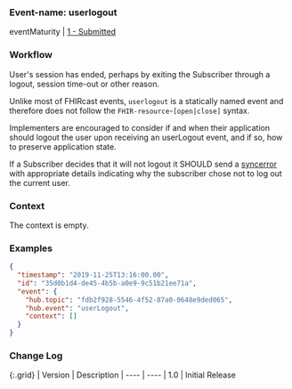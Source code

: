 ### Event-name: userlogout

eventMaturity | [1 - Submitted](3-1-2-eventmaturitymodel.html)

### Workflow

User's session has ended, perhaps by exiting the Subscriber through a logout, session time-out or other reason. 

Unlike most of FHIRcast events, `userlogout` is a statically named event and therefore does not follow the `FHIR-resource`-`[open|close]` syntax.

Implementers are encouraged to consider if and when their application should logout the user upon receiving an userLogout event, and if so, how to preserve application state.

If a Subscriber decides that it will not logout it SHOULD send a [syncerror](3-2-1-syncerror.html) with appropriate details indicating why the subscriber chose not to log out the current user. 

### Context

The context is empty.

### Examples

```json
{
  "timestamp": "2019-11-25T13:16:00.00",
  "id": "35d0b1d4-de45-4b5b-a0e9-9c51b21ee71a",
  "event": {
    "hub.topic": "fdb2f928-5546-4f52-87a0-0648e9ded065", 
    "hub.event": "userLogout", 
    "context": [] 
  }
}
```

### Change Log

{:.grid}
| Version | Description
| ---- | ----
| 1.0 | Initial Release
